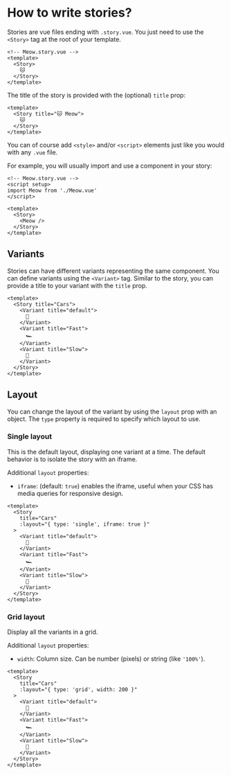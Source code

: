 # How to write stories?

Stories are vue files ending with `.story.vue`. You just need to use the `<Story>` tag at the root of your template.

```vue
<!-- Meow.story.vue -->
<template>
  <Story>
    🐱
  </Story>
</template>
```

The title of the story is provided with the (optional) `title` prop:

```vue
<template>
  <Story title="🐱 Meow">
    🐱
  </Story>
</template>
```

You can of course add `<style>` and/or `<script>` elements just like you would with any `.vue` file.

For example, you will usually import and use a component in your story:

```vue
<!-- Meow.story.vue -->
<script setup>
import Meow from './Meow.vue'
</script>

<template>
  <Story>
    <Meow />
  </Story>
</template>
```

## Variants

Stories can have different variants representing the same component. You can define variants using the `<Variant>` tag. Similar to the story, you can provide a title to your variant with the `title` prop.

```vue{3-11}
<template>
  <Story title="Cars">
    <Variant title="default">
      🚗
    </Variant>
    <Variant title="Fast">
      🏎️
    </Variant>
    <Variant title="Slow">
      🚜
    </Variant>
  </Story>
</template>
```

## Layout

You can change the layout of the variant by using the `layout` prop with an object. The `type` property is required to specify which layout to use.

### Single layout

This is the default layout, displaying one variant at a time. The default behavior is to isolate the story with an iframe.

Additional `layout` properties:
- `iframe`: (default: `true`) enables the iframe, useful when your CSS has media queries for responsive design.

```vue{4}
<template>
  <Story
    title="Cars"
    :layout="{ type: 'single', iframe: true }"
  >
    <Variant title="default">
      🚗
    </Variant>
    <Variant title="Fast">
      🏎️
    </Variant>
    <Variant title="Slow">
      🚜
    </Variant>
  </Story>
</template>
```

### Grid layout

Display all the variants in a grid.

Additional `layout` properties:
- `width`: Column size. Can be number (pixels) or string (like `'100%'`).

```vue{4}
<template>
  <Story
    title="Cars"
    :layout="{ type: 'grid', width: 200 }"
  >
    <Variant title="default">
      🚗
    </Variant>
    <Variant title="Fast">
      🏎️
    </Variant>
    <Variant title="Slow">
      🚜
    </Variant>
  </Story>
</template>
```
